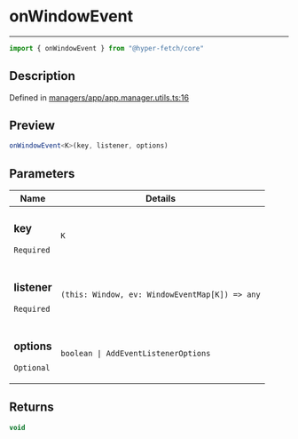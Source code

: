 

# onWindowEvent

<div class="api-docs__separator" data-reactroot="">

---

</div><div class="api-docs__import" data-reactroot="">

```ts
import { onWindowEvent } from "@hyper-fetch/core"
```

</div><div class="api-docs__section">

## Description

</div><div class="api-docs__description"><span class="api-docs__do-not-parse">



</span></div><p class="api-docs__definition">

Defined in [managers/app/app.manager.utils.ts:16](https://github.com/BetterTyped/hyper-fetch/blob/9cf1f580/packages/core/src/managers/app/app.manager.utils.ts#L16)

</p><div class="api-docs__section">

## Preview

</div><div class="api-docs__preview fn">

```ts
onWindowEvent<K>(key, listener, options)
```

</div><div class="api-docs__section">

## Parameters

</div><div class="api-docs__parameters"><table><thead><tr><th>Name</th><th>Details</th></tr></thead><tbody><tr param-data="key"><td class="api-docs__param-name required">

### key 

`Required`

</td><td class="api-docs__param-type">

`K`

</td></tr><tr param-data="listener"><td class="api-docs__param-name required">

### listener 

`Required`

</td><td class="api-docs__param-type">

`(this: Window, ev: WindowEventMap[K]) => any`

</td></tr><tr param-data="options"><td class="api-docs__param-name optional">

### options 

`Optional`

</td><td class="api-docs__param-type">

`boolean | AddEventListenerOptions`

</td></tr></tbody></table></div><div class="api-docs__section">

## Returns

</div><div class="api-docs__returns">

```ts
void
```

</div>